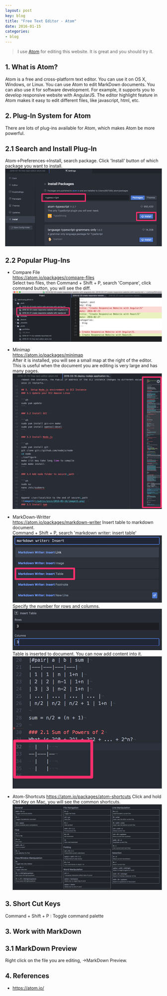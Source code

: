 ```yaml
---
layout: post
key: blog
title: "Free Text Editor - Atom"
date: 2016-01-15
categories:
- blog
---
```


> I use [Atom](https://atom.io/) for editing this website. It is great and you should try it.

## 1. What is Atom?
Atom is a free and cross-platform text editor. You can use it on OS X, Windows, or Linux. You can use Atom to edit MarkDown documents. You can also use it for software development. For example, it supports you to develop responsive website with AngularJS. The editor highlight feature in Atom makes it easy to edit different files, like javascript, html, etc.

## 2. Plug-In System for Atom
There are lots of plug-ins available for Atom, which makes Atom be more powerful.

## 2.1 Search and Install Plug-In
Atom->Preferences->Install, search package. Click 'Install' button of which package you want to install.
![MIME Type](/public/pics/2016-01-15/installplugin.png)  

## 2.2 Popular Plug-Ins
* Compare File  
https://atom.io/packages/compare-files  
Select two files, then Command + Shift + P, search 'Compare', click command button, you will see the diff.
![MIME Type](/public/pics/2016-01-15/compare.png)  

* Minimap  
https://atom.io/packages/minimap  
After it is installed, you will see a small map at the right of the editor. This is useful when the document you are editing is very large and has many pages.
![MIME Type](/public/pics/2016-01-15/minimap.png)  

* MarkDown-Writter  
https://atom.io/packages/markdown-writer
Insert table to markdown document.  
Command + Shift + P, search 'markdown writer: insert table'
![MIME Type](/public/pics/2016-01-15/inserttable.png)  
Specify the number for rows and columns.  
![MIME Type](/public/pics/2016-01-15/table33.png)  
Table is inserted to document. You can now add content into it.
![MIME Type](/public/pics/2016-01-15/markdowntable.png)  

* Atom-Shortcuts
https://atom.io/packages/atom-shortcuts
Click and hold Ctrl Key on Mac, you will see the common shortcuts.
![MIME Type](/public/pics/2016-01-15/shortcut.png)  

## 3. Short Cut Keys
Command + Shift + P : Toggle command palette

## 3. Work with MarkDown
## 3.1 MarkDown Preview
Right click on the file you are editing, ->MarkDown Preview.

## 4. References
* https://atom.io/

